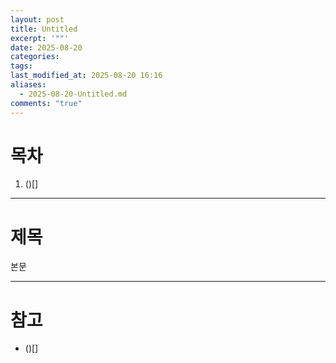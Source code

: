 ```yaml
---
layout: post
title: Untitled
excerpt: '""'
date: 2025-08-20
categories:
tags:
last_modified_at: 2025-08-20 16:16
aliases:
  - 2025-08-20-Untitled.md
comments: "true"
---
```

# 목차
1. ()[]

---

# 제목
본문


---

# 참고
* ()[]
